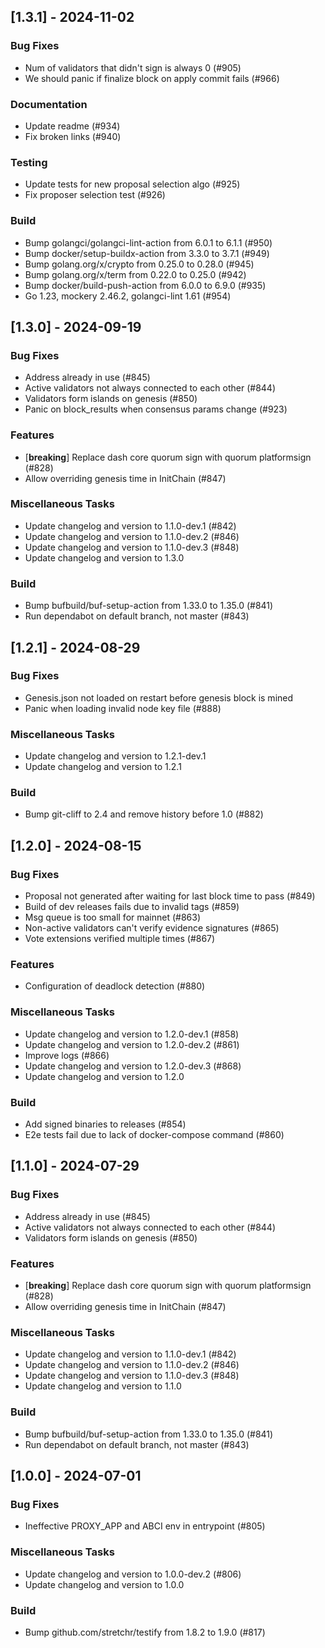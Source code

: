 ## [1.3.1] - 2024-11-02

### Bug Fixes

- Num of validators that didn't sign is always 0 (#905)
- We should panic if finalize block on apply commit fails (#966)

### Documentation

- Update readme (#934)
- Fix broken links (#940)

### Testing

- Update tests for new proposal selection algo (#925)
- Fix proposer selection test (#926)

### Build

- Bump golangci/golangci-lint-action from 6.0.1 to 6.1.1 (#950)
- Bump docker/setup-buildx-action from 3.3.0 to 3.7.1 (#949)
- Bump golang.org/x/crypto from 0.25.0 to 0.28.0 (#945)
- Bump golang.org/x/term from 0.22.0 to 0.25.0 (#942)
- Bump docker/build-push-action from 6.0.0 to 6.9.0 (#935)
- Go 1.23, mockery 2.46.2, golangci-lint 1.61 (#954)

## [1.3.0] - 2024-09-19

### Bug Fixes

- Address already in use (#845)
- Active validators not always connected to each other (#844)
- Validators form islands on genesis (#850)
- Panic on block_results when consensus params change (#923)

### Features

- [**breaking**] Replace dash core quorum sign with quorum platformsign (#828)
- Allow overriding genesis time in InitChain (#847)

### Miscellaneous Tasks

- Update changelog and version to 1.1.0-dev.1 (#842)
- Update changelog and version to 1.1.0-dev.2 (#846)
- Update changelog and version to 1.1.0-dev.3 (#848)
- Update changelog and version to 1.3.0

### Build

- Bump bufbuild/buf-setup-action from 1.33.0 to 1.35.0 (#841)
- Run dependabot on default branch, not master (#843)

## [1.2.1] - 2024-08-29

### Bug Fixes

- Genesis.json not loaded on restart before genesis block is mined
- Panic when loading invalid node key file (#888)

### Miscellaneous Tasks

- Update changelog and version to 1.2.1-dev.1
- Update changelog and version to 1.2.1

### Build

- Bump git-cliff to 2.4 and remove history before 1.0 (#882)

## [1.2.0] - 2024-08-15

### Bug Fixes

- Proposal not generated after waiting for last block time to pass (#849)
- Build of dev releases fails due to invalid tags (#859)
- Msg queue is too small for mainnet (#863)
- Non-active validators can't verify evidence signatures (#865)
- Vote extensions verified multiple times (#867)

### Features

- Configuration of deadlock detection (#880)

### Miscellaneous Tasks

- Update changelog and version to 1.2.0-dev.1 (#858)
- Update changelog and version to 1.2.0-dev.2 (#861)
- Improve logs (#866)
- Update changelog and version to 1.2.0-dev.3 (#868)
- Update changelog and version to 1.2.0

### Build

- Add signed binaries to releases (#854)
- E2e tests fail due to lack of docker-compose command (#860)

## [1.1.0] - 2024-07-29

### Bug Fixes

- Address already in use (#845)
- Active validators not always connected to each other (#844)
- Validators form islands on genesis (#850)

### Features

- [**breaking**] Replace dash core quorum sign with quorum platformsign (#828)
- Allow overriding genesis time in InitChain (#847)

### Miscellaneous Tasks

- Update changelog and version to 1.1.0-dev.1 (#842)
- Update changelog and version to 1.1.0-dev.2 (#846)
- Update changelog and version to 1.1.0-dev.3 (#848)
- Update changelog and version to 1.1.0

### Build

- Bump bufbuild/buf-setup-action from 1.33.0 to 1.35.0 (#841)
- Run dependabot on default branch, not master (#843)

## [1.0.0] - 2024-07-01

### Bug Fixes

- Ineffective PROXY_APP and ABCI env in entrypoint (#805)

### Miscellaneous Tasks

- Update changelog and version to 1.0.0-dev.2 (#806)
- Update changelog and version to 1.0.0

### Build

- Bump github.com/stretchr/testify from 1.8.2 to 1.9.0 (#817)

